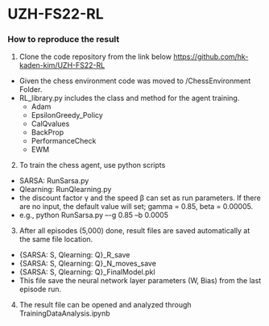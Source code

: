 # UZH-FS22-RL

### How to reproduce the result

1)	Clone the code repository from the link below
https://github.com/hk-kaden-kim/UZH-FS22-RL

- Given the chess environment code was moved to /ChessEnvironment Folder.
- RL_library.py includes the class and method for the agent training.
  - Adam
  - EpsilonGreedy_Policy
  - CalQvalues
  - BackProp
  - PerformanceCheck
  - EWM

2)	To train the chess agent, use python scripts
- SARSA: RunSarsa.py
- Qlearning: RunQlearning.py
- the discount factor γ and the speed β can set as run parameters. If there are no input, the default value will set; gamma = 0.85, beta = 0.00005.
- e.g., python RunSarsa.py –-g 0.85 –b 0.0005

3)	After all episodes (5,000) done, result files are saved automatically at the same file location.
-	{SARSA: S, Qlearning: Q}_R_save
-	{SARSA: S, Qlearning: Q}_N_moves_save
-	{SARSA: S, Qlearning: Q}_FinalModel.pkl
-	This file save the neural network layer parameters (W, Bias) from the last episode run.

4)	The result file can be opened and analyzed through TrainingDataAnalysis.ipynb
